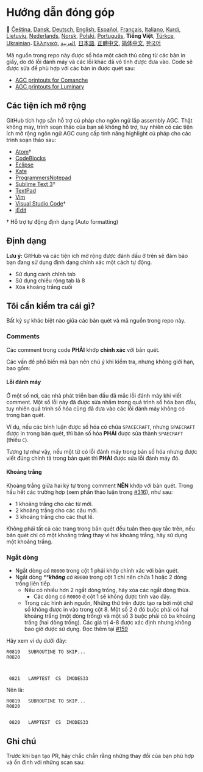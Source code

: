 # Hướng dẫn đóng góp

🎌
[Čeština][CZ],
[Dansk][DA],
[Deutsch][DE],
[English][EN],
[Español][ES],
[Français][FR],
[Italiano][IT],
[Kurdi][KU],
[Lietuvių][LT],
[Nederlands][NL],
[Norsk][NO],
[Polski][PL],
[Português][PT_BR],
**Tiếng Việt**,
[Türkçe][TR],
[Ukrainian][UA]،
[Ελληνικά][GR],
[العربية][AR],
[日本語][JA],
[正體中文][ZH_TW],
[简体中文][ZH_CN],
[한국어][KO_KR]

[AR]: CONTRIBUTING.ar.md
[CZ]: CONTRIBUTING.cz.md
[DA]: CONTRIBUTING.da.md
[DE]: CONTRIBUTING.de.md
[EN]: CONTRIBUTING.md
[ES]: CONTRIBUTING.es.md
[FR]: CONTRIBUTING.fr.md
[GR]: CONTRIBUTING.gr.md
[IT]: CONTRIBUTING.it.md
[JA]: CONTRIBUTING.ja.md
[KO_KR]: CONTRIBUTING.ko_kr.md
[KU]: CONTRIBUTING.ku.md
[LT]: CONTRIBUTING.lt.md
[NL]: CONTRIBUTING.nl.md
[NO]: CONTRIBUTING.no.md
[PL]: CONTRIBUTING.pl.md
[PT_BR]: CONTRIBUTING.pt_br.md
[VI]: CONTRIBUTING.vi.md
[TR]: CONTRIBUTING.tr.md
[UA]: CONTRIBUTING.ua.md
[ZH_CN]: CONTRIBUTING.zh_cn.md
[ZH_TW]: CONTRIBUTING.zh_tw.md

Mã nguồn trong repo này được số hóa một cách thủ công từ các bản in giấy, do đó lỗi đánh máy và các lỗi khác đã vô tình được đưa vào. Code sẽ được sửa để phù hợp với các bản in được quét sau:

- [AGC printouts for Comanche][8]
- [AGC printouts for Luminary][9]

## Các tiện ích mở rộng

GitHub tích hợp sẵn hỗ trợ cú pháp cho ngôn ngữ lắp assembly AGC. Thật không may, trình soạn thảo của bạn sẽ không hỗ trợ, tuy nhiên có các tiện ích mở rộng ngôn ngữ AGC cung cấp tính năng highlight cú pháp cho các trình soạn thảo sau:

- [Atom][Atom]†
- [CodeBlocks][CodeBlocks]
- [Eclipse][Eclipse]
- [Kate][Kate]
- [ProgrammersNotepad][ProgrammersNotepad]
- [Sublime Text 3][Sublime Text]†
- [TextPad][TextPad]
- [Vim][Vim]
- [Visual Studio Code][VisualStudioCode]†
- [jEdit][jEdit]

† Hỗ trợ tự động định dạng (Auto formatting)

[Atom]: https://github.com/Alhadis/language-agc
[CodeBlocks]: https://github.com/virtualagc/virtualagc/tree/master/Contributed/SyntaxHighlight/CodeBlocks
[Eclipse]: https://github.com/virtualagc/virtualagc/tree/master/Contributed/SyntaxHighlight/Eclipse
[Kate]: https://github.com/virtualagc/virtualagc/tree/master/Contributed/SyntaxHighlight/Kate
[ProgrammersNotepad]: https://github.com/virtualagc/virtualagc/tree/master/Contributed/SyntaxHighlight/ProgrammersNotepad
[Sublime Text]: https://github.com/jimlawton/AGC-Assembly
[TextPad]: https://github.com/virtualagc/virtualagc/tree/master/Contributed/SyntaxHighlight/TextPad
[Vim]: https://github.com/wsdjeg/vim-assembly
[VisualStudioCode]: https://github.com/wopian/agc-assembly
[jEdit]: https://github.com/virtualagc/virtualagc/tree/master/Contributed/SyntaxHighlight/jEdit

## Định dạng

**Lưu ý:** GitHub và các tiện ích mở rộng được đánh dấu ở trên sẽ đảm bảo bạn đang sử dụng định dạng chính xác một cách tự động.

- Sử dụng canh chĩnh tab
- Sử dụng chiều rộng tab là 8
- Xóa khoảng trắng cuối

## Tôi cần kiểm tra cái gì?

Bất kỳ sự khác biệt nào giữa các bản quét và mã nguồn trong repo này.

### Comments

Các comment trong code **PHẢI** khớp **chính xác** với bản quét.

Các vấn đề phổ biến mà bạn nên chú ý khi kiểm tra, nhưng không giới hạn, bao gồm:

#### Lỗi đánh máy

Ở một số nơi, các nhà phát triển ban đầu đã mắc lỗi đánh máy khi viết comment. Một số lỗi này đã được sửa nhầm trong quá trình số hóa ban đầu, tuy nhiên quá trình số hóa cũng đã đưa vào các lỗi đánh máy không có trong bản quét.

Ví dụ, nếu các bình luận được số hóa có chứa `SPACECRAFT`, nhưng `SPAECRAFT` được in trong bản quét, thì bản số hóa **PHẢI** được sửa thành `SPAECRAFT` (thiếu `C`).

Tương tự như vậy, nếu một từ có lỗi đánh máy trong bản số hóa nhưng được viết đúng chính tả trong bản quét thì **PHẢI** được sửa lỗi đánh máy đó.

#### Khoảng trắng

Khoảng trắng giữa hai ký tự trong comment **NÊN** khớp với bản quét. Trong hầu hết các trường hợp (xem phần thảo luận trong [#316][10]), như sau:

- 1 khoảng trắng cho các từ mới.
- 2 khoảng trắng cho các câu mới.
- 3 khoảng trắng cho các thụt lề.

Không phải tất cả các trang trong bản quét đều tuân theo quy tắc trên, nếu bản quét chỉ có một khoảng trắng  thay vì hai khoảng trắng, hãy sử dụng một khoảng trắng.

### Ngắt dòng

- Ngắt dòng _có_ `R0000` trong cột 1 phải khớp chính xác với bản quét.
- Ngắt dòng _\*\***không** có_ `R0000` trong cột 1 chỉ nên chứa 1 hoặc 2 dòng trống liên tiếp.
  - Nếu có nhiều hơn 2 ngắt dòng trống, hãy xóa các ngắt dòng thừa.
    - Các dòng có `R0000` ở cột 1 sẽ không được tính vào đây.
  - Trong các hình ảnh nguồn, Những thứ trên được tạo ra bởi một chữ số không được in vào trong cột 8. Một số 2 ở đó buộc phải có hai khoảng trắng (một dòng trống) và một số 3 buộc phải có ba khoảng trắng (hai dòng trống). Các giá trị 4-8 được xác định nhưng không bao giờ được sử dụng. Đọc thêm tại [#159][7]

Hãy xem ví dụ dưới đây:

```plain
R0819   SUBROUTINE TO SKIP...
R0820



 0821   LAMPTEST  CS  IMODES33
```

Nên là:

```plain
R0819   SUBROUTINE TO SKIP...
R0820


 0820   LAMPTEST  CS  IMODES33
```

## Ghi chú

Trước khi bạn tạo PR, hãy chắc chắn rằng những thay đổi của bạn phù hợp và ổn định với những scan sau:

[0]: https://github.com/chrislgarry/Apollo-11/pull/new/master
[1]: http://www.ibiblio.org/apollo/ScansForConversion/Luminary099/
[2]: http://www.ibiblio.org/apollo/ScansForConversion/Comanche055/
[6]: https://github.com/wopian/agc-assembly#user-settings
[7]: https://github.com/chrislgarry/Apollo-11/issues/159
[8]: http://www.ibiblio.org/apollo/ScansForConversion/Comanche055/
[9]: http://www.ibiblio.org/apollo/ScansForConversion/Luminary099/
[10]: https://github.com/chrislgarry/Apollo-11/pull/316#pullrequestreview-102892741
